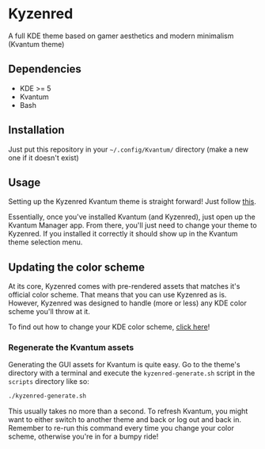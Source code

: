 # Kyzenred
A full KDE theme based on gamer aesthetics and modern minimalism (Kvantum theme)

## Dependencies
- KDE >= 5
- Kvantum 
- Bash

## Installation
Just put this repository in your `~/.config/Kvantum/` directory (make a new one if it doesn't exist)

## Usage
Setting up the Kyzenred Kvantum theme is straight forward! Just follow [this](https://github.com/tsujan/Kvantum/blob/master/Kvantum/INSTALL.md#usage).

Essentially, once you've installed Kvantum (and Kyzenred), just open up the Kvantum Manager app.
From there, you'll just need to change your theme to Kyzenred. If you installed it correctly it should show up in the Kvantum theme selection menu.

## Updating the color scheme
At its core, Kyzenred comes with pre-rendered assets that matches it's official color scheme. That means that you can use Kyzenred as is.
However, Kyzenred was designed to handle (more or less) any KDE color scheme you'll throw at it.

To find out how to change your KDE color scheme, [click here](https://docs.kde.org/trunk5/en/kde-workspace/kcontrol/colors/index.html)!
### Regenerate the Kvantum assets
Generating the GUI assets for Kvantum is quite easy. 
Go to the theme's directory with a terminal and execute the `kyzenred-generate.sh` script in the `scripts` directory like so:
```sh
./kyzenred-generate.sh 
```
This usually takes no more than a second. To refresh Kvantum, you might want to either switch to another theme and back or log out and back in. 
Remember to re-run this command every time you change your color scheme, otherwise you're in for a bumpy ride!